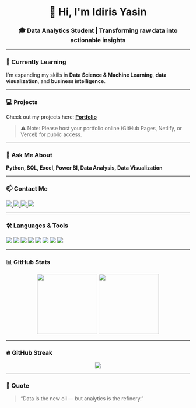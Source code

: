 <h1 align="center">👋 Hi, I'm Idiris Yasin</h1>
<h3 align="center">🎓 Data Analytics Student | Transforming raw data into actionable insights</h3>

---

### 🌱 Currently Learning
I'm expanding my skills in **Data Science & Machine Learning**, **data visualization**, and **business intelligence**.

---

### 💻 Projects
Check out my projects here: **[Portfolio](#)**  
> ⚠️ Note: Please host your portfolio online (GitHub Pages, Netlify, or Vercel) for public access.

---

### 💬 Ask Me About
**Python, SQL, Excel, Power BI, Data Analysis, Data Visualization**

---

### 📫 Contact Me
<p align="left">
  <a href="mailto:cabdalayasin12@gmail.com">
    <img src="https://img.shields.io/badge/Email-D14836?style=for-the-badge&logo=gmail&logoColor=white"/>
  </a>
  <a href="https://github.com/cabdalayasin12-sys">
    <img src="https://img.shields.io/badge/GitHub-181717?style=for-the-badge&logo=github&logoColor=white"/>
  </a>
  <a href="https://www.linkedin.com/in/your-link-here">
    <img src="https://img.shields.io/badge/LinkedIn-0077B5?style=for-the-badge&logo=linkedin&logoColor=white"/>
  </a>
  <a href="file:///C:/Users/KIIT/Desktop/excel11/idiris.html">
    <img src="https://img.shields.io/badge/Portfolio-F4B400?style=for-the-badge&logo=google-chrome&logoColor=white"/>
  </a>
</p>

---

### 🛠 Languages & Tools
<p align="left">
  <img src="https://img.shields.io/badge/Python-3776AB?style=for-the-badge&logo=python&logoColor=white"/>
  <img src="https://img.shields.io/badge/SQL-336791?style=for-the-badge&logo=postgresql&logoColor=white"/>
  <img src="https://img.shields.io/badge/Excel-217346?style=for-the-badge&logo=microsoftexcel&logoColor=white"/>
  <img src="https://img.shields.io/badge/Power%20BI-F2C811?style=for-the-badge&logo=powerbi&logoColor=black"/>
  <img src="https://img.shields.io/badge/Tableau-E97627?style=for-the-badge&logo=tableau&logoColor=white"/>
  <img src="https://img.shields.io/badge/HTML5-E34F26?style=for-the-badge&logo=html5&logoColor=white"/>
  <img src="https://img.shields.io/badge/CSS3-1572B6?style=for-the-badge&logo=css3&logoColor=white"/>
  <img src="https://img.shields.io/badge/Linux-FCC624?style=for-the-badge&logo=linux&logoColor=black"/>
</p>

---

### 📊 GitHub Stats
<p align="center">
  <img src="https://github-readme-stats.vercel.app/api?username=cabdalayasin12-sys&show_icons=true&count_private=true&theme=radical" height="165"/>
  <img src="https://github-readme-stats.vercel.app/api/top-langs/?username=cabdalayasin12-sys&layout=compact&theme=radical" height="165"/>
</p>

---

### 🔥 GitHub Streak
<p align="center">
  <img src="https://github-readme-streak-stats.herokuapp.com/?user=cabdalayasin12-sys&theme=radical" />
</p>

---

### 💬 Quote
> “Data is the new oil — but analytics is the refinery.”

